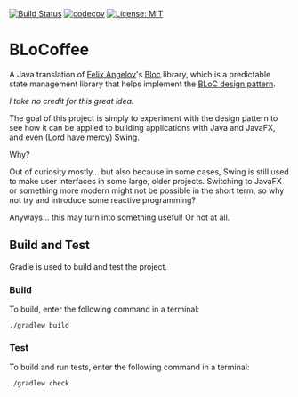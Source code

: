 [![Build Status](https://travis-ci.org/leblancjs/blocoffee.svg?branch=master)](https://travis-ci.org/leblancjs/blocoffee)
[![codecov](https://codecov.io/gh/leblancjs/blocoffee/branch/master/graph/badge.svg)](https://codecov.io/gh/leblancjs/blocoffee)
[![License: MIT](https://img.shields.io/badge/License-MIT-purple.svg)](https://opensource.org/licenses/MIT)

# BLoCoffee
A Java translation of [Felix Angelov](https://github.com/felangel)'s [Bloc](https://github.com/felangel/bloc) library,
which is a predictable state management library that helps implement the
[BLoC design pattern](https://www.didierboelens.com/2018/08/reactive-programming---streams---bloc).

*I take no credit for this great idea.*

The goal of this project is simply to experiment with the design pattern to see how it can be applied to building
applications with Java and JavaFX, and even (Lord have mercy) Swing.

Why?

Out of curiosity mostly... but also because in some cases, Swing is still used to make user interfaces in some
large, older projects. Switching to JavaFX or something more modern might not be possible in the short term, so why not
try and introduce some reactive programming?

Anyways... this may turn into something useful! Or not at all.

## Build and Test
Gradle is used to build and test the project.

### Build
To build, enter the following command in a terminal:
```$xslt
./gradlew build
```

### Test
To build and run tests, enter the following command in a terminal:
```$xslt
./gradlew check
``` 

